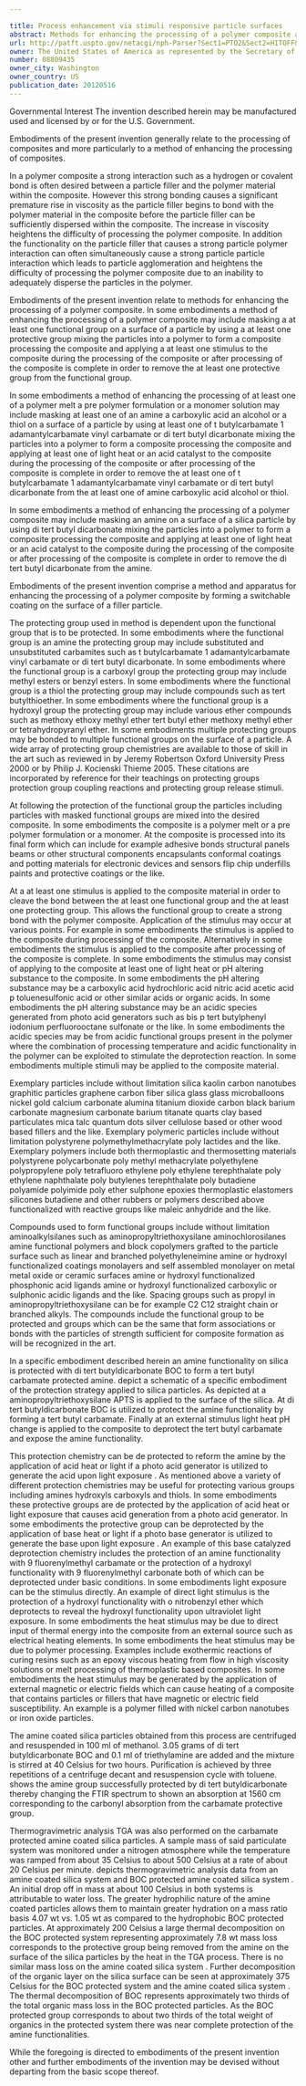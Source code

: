 ```yaml
---

title: Process enhancement via stimuli responsive particle surfaces
abstract: Methods for enhancing the processing of a polymer composite are provided herein. in some embodiments, a method for enhancing the processing of a polymer composite may include masking a at least one functional group on a surface of a particle by using a at least one protective group; mixing the particles into a polymer to form a composite; processing the composite; and applying a at least one stimulus to the composite during the processing of the composite or after processing of the composite is complete in order to remove the at least one protective group from the functional group.
url: http://patft.uspto.gov/netacgi/nph-Parser?Sect1=PTO2&Sect2=HITOFF&p=1&u=%2Fnetahtml%2FPTO%2Fsearch-adv.htm&r=1&f=G&l=50&d=PALL&S1=08809435&OS=08809435&RS=08809435
owner: The United States of America as represented by the Secretary of the Army
number: 08809435
owner_city: Washington
owner_country: US
publication_date: 20120516
---
```

Governmental Interest The invention described herein may be manufactured used and licensed by or for the U.S. Government.

Embodiments of the present invention generally relate to the processing of composites and more particularly to a method of enhancing the processing of composites.

In a polymer composite a strong interaction such as a hydrogen or covalent bond is often desired between a particle filler and the polymer material within the composite. However this strong bonding causes a significant premature rise in viscosity as the particle filler begins to bond with the polymer material in the composite before the particle filler can be sufficiently dispersed within the composite. The increase in viscosity heightens the difficulty of processing the polymer composite. In addition the functionality on the particle filler that causes a strong particle polymer interaction can often simultaneously cause a strong particle particle interaction which leads to particle agglomeration and heightens the difficulty of processing the polymer composite due to an inability to adequately disperse the particles in the polymer.

Embodiments of the present invention relate to methods for enhancing the processing of a polymer composite. In some embodiments a method of enhancing the processing of a polymer composite may include masking a at least one functional group on a surface of a particle by using a at least one protective group mixing the particles into a polymer to form a composite processing the composite and applying a at least one stimulus to the composite during the processing of the composite or after processing of the composite is complete in order to remove the at least one protective group from the functional group.

In some embodiments a method of enhancing the processing of at least one of a polymer melt a pre polymer formulation or a monomer solution may include masking at least one of an amine a carboxylic acid an alcohol or a thiol on a surface of a particle by using at least one of t butylcarbamate 1 adamantylcarbamate vinyl carbamate or di tert butyl dicarbonate mixing the particles into a polymer to form a composite processing the composite and applying at least one of light heat or an acid catalyst to the composite during the processing of the composite or after processing of the composite is complete in order to remove the at least one of t butylcarbamate 1 adamantylcarbamate vinyl carbamate or di tert butyl dicarbonate from the at least one of amine carboxylic acid alcohol or thiol.

In some embodiments a method of enhancing the processing of a polymer composite may include masking an amine on a surface of a silica particle by using di tert butyl dicarbonate mixing the particles into a polymer to form a composite processing the composite and applying at least one of light heat or an acid catalyst to the composite during the processing of the composite or after processing of the composite is complete in order to remove the di tert butyl dicarbonate from the amine.

Embodiments of the present invention comprise a method and apparatus for enhancing the processing of a polymer composite by forming a switchable coating on the surface of a filler particle.

The protecting group used in method is dependent upon the functional group that is to be protected. In some embodiments where the functional group is an amine the protecting group may include substituted and unsubstituted carbamites such as t butylcarbamate 1 adamantylcarbamate vinyl carbamate or di tert butyl dicarbonate. In some embodiments where the functional group is a carboxyl group the protecting group may include methyl esters or benzyl esters. In some embodiments where the functional group is a thiol the protecting group may include compounds such as tert butylthioether. In some embodiments where the functional group is a hydroxyl group the protecting group may include various ether compounds such as methoxy ethoxy methyl ether tert butyl ether methoxy methyl ether or tetrahydropyranyl ether. In some embodiments multiple protecting groups may be bonded to multiple functional groups on the surface of a particle. A wide array of protecting group chemistries are available to those of skill in the art such as reviewed in by Jeremy Robertson Oxford University Press 2000 or by Philip J. Kocienski Thieme 2005. These citations are incorporated by reference for their teachings on protecting groups protection group coupling reactions and protecting group release stimuli.

At following the protection of the functional group the particles including particles with masked functional groups are mixed into the desired composite. In some embodiments the composite is a polymer melt or a pre polymer formulation or a monomer. At the composite is processed into its final form which can include for example adhesive bonds structural panels beams or other structural components encapsulants conformal coatings and potting materials for electronic devices and sensors flip chip underfills paints and protective coatings or the like.

At a at least one stimulus is applied to the composite material in order to cleave the bond between the at least one functional group and the at least one protecting group. This allows the functional group to create a strong bond with the polymer composite. Application of the stimulus may occur at various points. For example in some embodiments the stimulus is applied to the composite during processing of the composite. Alternatively in some embodiments the stimulus is applied to the composite after processing of the composite is complete. In some embodiments the stimulus may consist of applying to the composite at least one of light heat or pH altering substance to the composite. In some embodiments the pH altering substance may be a carboxylic acid hydrochloric acid nitric acid acetic acid p toluenesulfonic acid or other similar acids or organic acids. In some embodiments the pH altering substance may be an acidic species generated from photo acid generators such as bis p tert butylphenyl iodonium perfluorooctane sulfonate or the like. In some embodiments the acidic species may be from acidic functional groups present in the polymer where the combination of processing temperature and acidic functionality in the polymer can be exploited to stimulate the deprotection reaction. In some embodiments multiple stimuli may be applied to the composite material.

Exemplary particles include without limitation silica kaolin carbon nanotubes graphitic particles graphene carbon fiber silica glass glass microballoons nickel gold calcium carbonate alumina titanium dioxide carbon black barium carbonate magnesium carbonate barium titanate quarts clay based particulates mica talc quantum dots silver cellulose based or other wood based fillers and the like. Exemplary polymeric particles include without limitation polystyrene polymethylmethacrylate poly lactides and the like. Exemplary polymers include both thermoplastic and thermosetting materials polystyrene polycarbonate poly methyl methacrylate polyethylene polypropylene poly tetrafluoro ethylene poly ethylene terephthalate poly ethylene naphthalate poly butylenes terephthalate poly butadiene polyamide polyimide poly ether sulphone epoxies thermoplastic elastomers silicones butadiene and other rubbers or polymers described above functionalized with reactive groups like maleic anhydride and the like.

Compounds used to form functional groups include without limitation aminoalkylsilanes such as aminopropyltriethoxysilane aminochlorosilanes amine functional polymers and block copolymers grafted to the particle surface such as linear and branched polyethyleneimine amine or hydroxyl functionalized coatings monolayers and self assembled monolayer on metal metal oxide or ceramic surfaces amine or hydroxyl functionalized phosphonic acid ligands amine or hydroxyl functionalized carboxylic or sulphonic acidic ligands and the like. Spacing groups such as propyl in aminopropyltriethoxysilane can be for example C2 C12 straight chain or branched alkyls. The compounds include the functional group to be protected and groups which can be the same that form associations or bonds with the particles of strength sufficient for composite formation as will be recognized in the art.

In a specific embodiment described herein an amine functionality on silica is protected with di tert butyldicarbonate BOC to form a tert butyl carbamate protected amine. depict a schematic of a specific embodiment of the protection strategy applied to silica particles. As depicted at a aminopropyltriethoxysilane APTS is applied to the surface of the silica. At di tert butyldicarbonate BOC is utilized to protect the amine functionality by forming a tert butyl carbamate. Finally at an external stimulus light heat pH change is applied to the composite to deprotect the tert butyl carbamate and expose the amine functionality.

This protection chemistry can be de protected to reform the amine by the application of acid heat or light if a photo acid generator is utilized to generate the acid upon light exposure . As mentioned above a variety of different protection chemistries may be useful for protecting various groups including amines hydroxyls carboxyls and thiols. In some embodiments these protective groups are de protected by the application of acid heat or light exposure that causes acid generation from a photo acid generator. In some embodiments the protective group can be deprotected by the application of base heat or light if a photo base generator is utilized to generate the base upon light exposure . An example of this base catalyzed deprotection chemistry includes the protection of an amine functionality with 9 fluorenylmethyl carbamate or the protection of a hydroxyl functionality with 9 fluorenylmethyl carbonate both of which can be deprotected under basic conditions. In some embodiments light exposure can be the stimulus directly. An example of direct light stimulus is the protection of a hydroxyl functionality with o nitrobenzyl ether which deprotects to reveal the hydroxyl functionality upon ultraviolet light exposure. In some embodiments the heat stimulus may be due to direct input of thermal energy into the composite from an external source such as electrical heating elements. In some embodiments the heat stimulus may be due to polymer processing. Examples include exothermic reactions of curing resins such as an epoxy viscous heating from flow in high viscosity solutions or melt processing of thermoplastic based composites. In some embodiments the heat stimulus may be generated by the application of external magnetic or electric fields which can cause heating of a composite that contains particles or fillers that have magnetic or electric field susceptibility. An example is a polymer filled with nickel carbon nanotubes or iron oxide particles.

The amine coated silica particles obtained from this process are centrifuged and resuspended in 100 ml of methanol. 3.05 grams of di tert butyldicarbonate BOC and 0.1 ml of triethylamine are added and the mixture is stirred at 40 Celsius for two hours. Purification is achieved by three repetitions of a centrifuge decant and resuspension cycle with toluene. shows the amine group successfully protected by di tert butyldicarbonate thereby changing the FTIR spectrum to shown an absorption at 1560 cm corresponding to the carbonyl absorption from the carbamate protective group.

Thermogravimetric analysis TGA was also performed on the carbamate protected amine coated silica particles. A sample mass of said particulate system was monitored under a nitrogen atmosphere while the temperature was ramped from about 35 Celsius to about 500 Celsius at a rate of about 20 Celsius per minute. depicts thermogravimetric analysis data from an amine coated silica system and BOC protected amine coated silica system . An initial drop off in mass at about 100 Celsius in both systems is attributable to water loss. The greater hydrophilic nature of the amine coated particles allows them to maintain greater hydration on a mass ratio basis 4.07 wt vs. 1.05 wt as compared to the hydrophobic BOC protected particles. At approximately 200 Celsius a large thermal decomposition on the BOC protected system representing approximately 7.8 wt mass loss corresponds to the protective group being removed from the amine on the surface of the silica particles by the heat in the TGA process. There is no similar mass loss on the amine coated silica system . Further decomposition of the organic layer on the silica surface can be seen at approximately 375 Celsius for the BOC protected system and the amine coated silica system . The thermal decomposition of BOC represents approximately two thirds of the total organic mass loss in the BOC protected particles. As the BOC protected group corresponds to about two thirds of the total weight of organics in the protected system there was near complete protection of the amine functionalities.

While the foregoing is directed to embodiments of the present invention other and further embodiments of the invention may be devised without departing from the basic scope thereof.

